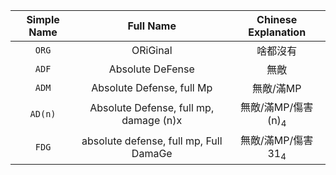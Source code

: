 |Simple Name|Full Name|Chinese Explanation|
|:---:|:---:|:---:|
|`ORG`|ORiGinal|啥都沒有|
|`ADF`|Absolute DeFense|無敵|
|`ADM`|Absolute Defense, full Mp|無敵/滿MP|
|`AD(n)`|Absolute Defense, full mp, damage (n)x|無敵/滿MP/傷害(n)<sub>4</sub>|
|`FDG`|absolute defense, full mp, Full DamaGe|無敵/滿MP/傷害 31<sub>4</sub>|
